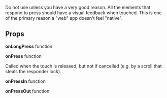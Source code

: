 Do not use unless you have a very good reason. All the elements that respond to press should have a visual feedback when touched. This is one of the primary reason a "web" app doesn't feel "native".

## Props 

**onLongPress** function 

**onPress** function 

Called when the touch is released, but not if cancelled (e.g. by a scroll that steals the responder lock).

**onPressIn** function 

**onPressOut** function 